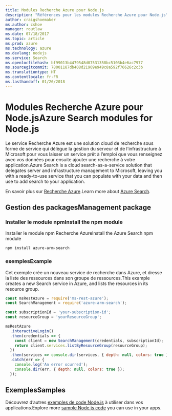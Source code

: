 ```yaml
---
title: Modules Recherche Azure pour Node.js
description: "Références pour les modules Recherche Azure pour Node.js"
author: craigshoemaker
ms.author: cshoe
manager: routlaw
ms.date: 07/18/2017
ms.topic: article
ms.prod: azure
ms.technology: azure
ms.devlang: nodejs
ms.service: Search
ms.openlocfilehash: bf99013b4479548d07531358bc5103b4e6ac7977
ms.sourcegitcommit: 78001187db408d21909e949c8a592f76626c2c3b
ms.translationtype: HT
ms.contentlocale: fr-FR
ms.lasthandoff: 01/26/2018
---
```

# <a name="azure-search-modules-for-nodejs"></a><span data-ttu-id="8f304-103">Modules Recherche Azure pour Node.js</span><span class="sxs-lookup"><span data-stu-id="8f304-103">Azure Search modules for Node.js</span></span>

<span data-ttu-id="8f304-104">Le service Recherche Azure est une solution cloud de recherche sous forme de service qui délègue la gestion du serveur et de l’infrastructure à Microsoft pour vous laisser un service prêt à l’emploi que vous renseignez avec vos données pour ensuite ajouter une recherche à votre application.</span><span class="sxs-lookup"><span data-stu-id="8f304-104">Azure Search is a cloud search-as-a-service solution that delegates server and infrastructure management to Microsoft, leaving you with a ready-to-use service that you can populate with your data and then use to add search to your application.</span></span>

<span data-ttu-id="8f304-105">En savoir plus sur [Recherche Azure](https://docs.microsoft.com/azure/search/search-what-is-azure-search).</span><span class="sxs-lookup"><span data-stu-id="8f304-105">Learn more about [Azure Search](https://docs.microsoft.com/azure/search/search-what-is-azure-search).</span></span>

## <a name="management-package"></a><span data-ttu-id="8f304-106">Gestion des packages</span><span class="sxs-lookup"><span data-stu-id="8f304-106">Management package</span></span>

### <a name="install-the-npm-module"></a><span data-ttu-id="8f304-107">Installer le module npm</span><span class="sxs-lookup"><span data-stu-id="8f304-107">Install the npm module</span></span>

<span data-ttu-id="8f304-108">Installer le module npm Recherche Azure</span><span class="sxs-lookup"><span data-stu-id="8f304-108">Install the Azure Search npm module</span></span>

```bash
npm install azure-arm-search
```

### <a name="example"></a><span data-ttu-id="8f304-109">exemples</span><span class="sxs-lookup"><span data-stu-id="8f304-109">Example</span></span>

<span data-ttu-id="8f304-110">Cet exemple crée un nouveau service de recherche dans Azure, et dresse la liste des ressources dans son groupe de ressources.</span><span class="sxs-lookup"><span data-stu-id="8f304-110">This example creates a new Search service in Azure, and lists the resources in its resource group.</span></span>

```javascript
const msRestAzure = require('ms-rest-azure');
const SearchManagement = require('azure-arm-search');

const subscriptionId = 'your-subscription-id';
const resourceGroup = 'yourResourceGroup';

msRestAzure
  .interactiveLogin()
  .then(credentials => {
    const client = new SearchManagement(credentials, subscriptionId);
    return client.services.listByResourceGroup(resourceGroup);
  })
  .then(services => console.dir(services, { depth: null, colors: true }))
  .catch(err => {
    console.log('An error ocurred');
    console.dir(err, { depth: null, colors: true });
  });
```

## <a name="samples"></a><span data-ttu-id="8f304-111">Exemples</span><span class="sxs-lookup"><span data-stu-id="8f304-111">Samples</span></span>

<span data-ttu-id="8f304-112">Découvrez d’autres [exemples de code Node.js](https://azure.microsoft.com/resources/samples/?platform=nodejs) à utiliser dans vos applications.</span><span class="sxs-lookup"><span data-stu-id="8f304-112">Explore more [sample Node.js code](https://azure.microsoft.com/resources/samples/?platform=nodejs) you can use in your apps.</span></span>
